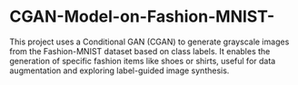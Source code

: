 # CGAN-Model-on-Fashion-MNIST-
This project uses a Conditional GAN (CGAN) to generate grayscale images from the Fashion-MNIST dataset based on class labels. It enables the generation of specific fashion items like shoes or shirts, useful for data augmentation and exploring label-guided image synthesis.
